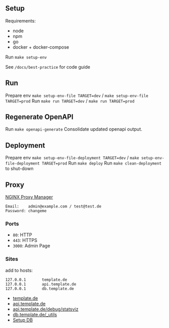 ## Setup
Requirements:
- node
- npm
- go
- docker + docker-compose

Run `make setup-env`


See `/docs/best-practice` for code guide

## Run
Prepare env `make setup-env-file TARGET=dev` / `make setup-env-file TARGET=prod`
Run `make run TARGET=dev` / `make run TARGET=prod`

## Regenerate OpenAPI
Run `make openapi-generate`
Consolidate updated openapi output.

## Deployment
Prepare env `make setup-env-file-deployment TARGET=dev` / `make setup-env-file-deployment TARGET=prod`
Run `make deploy`
Run `make clean-deployment` to shut-down

## Proxy
[NGINX Proxy Manager](https://nginxproxymanager.com/)

```
Email:    admin@example.com / test@test.de
Password: changeme
```
### Ports
- `80`: HTTP 
- `443`: HTTPS
- `3000`: Admin Page 

### Sites
add to hosts:

```
127.0.0.1       template.de
127.0.0.1       api.template.de
127.0.0.1       db.template.de
```

- [template.de](http://template.de)
- [api.template.de](http://api.template.de)
- [api.template.de/debug/statsviz](http://api.template.de/debug/statsviz)
- [db.template.de/_utils](http://db.template.de/_utils)
- [Setup DB](http://db.template.de/_utils#setup)

